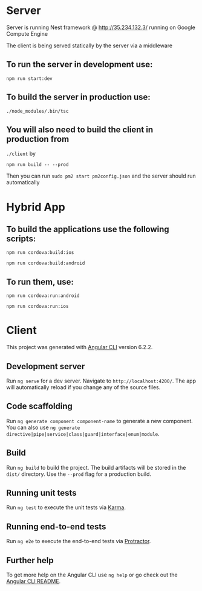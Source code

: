 # Server

Server is running Nest framework @ http://35.234.132.3/ running on Google Compute Engine

The client is being served statically by the server via a middleware

## To run the server in development use:

`npm run start:dev`

## To build the server in production use:

`./node_modules/.bin/tsc`

## You will also need to build the client in production from

`./client` by

`npm run build -- --prod`

Then you can run `sudo pm2 start pm2config.json` and the server should run automatically

# Hybrid App

## To build the applications use the following scripts:

`npm run cordova:build:ios`

`npm run cordova:build:android`

## To run them, use:

`npm run cordova:run:android`

`npm run cordova:run:ios`

# Client

This project was generated with [Angular CLI](https://github.com/angular/angular-cli) version 6.2.2.

## Development server

Run `ng serve` for a dev server. Navigate to `http://localhost:4200/`. The app will automatically reload if you change any of the source files.

## Code scaffolding

Run `ng generate component component-name` to generate a new component. You can also use `ng generate directive|pipe|service|class|guard|interface|enum|module`.

## Build

Run `ng build` to build the project. The build artifacts will be stored in the `dist/` directory. Use the `--prod` flag for a production build.

## Running unit tests

Run `ng test` to execute the unit tests via [Karma](https://karma-runner.github.io).

## Running end-to-end tests

Run `ng e2e` to execute the end-to-end tests via [Protractor](http://www.protractortest.org/).

## Further help

To get more help on the Angular CLI use `ng help` or go check out the [Angular CLI README](https://github.com/angular/angular-cli/blob/master/README.md).
